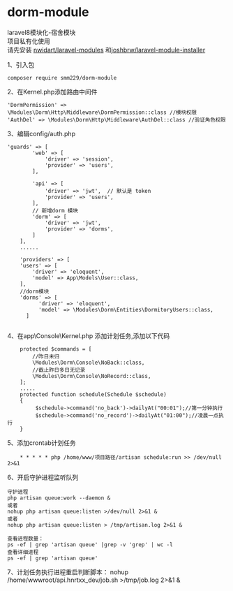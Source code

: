 # dorm-module

laravel8模块化-宿舍模块<br/>
项目私有化使用<br/>
请先安装 [nwidart/laravel-modules](https://github.com/nWidart/laravel-modules) 和[joshbrw/laravel-module-installer](https://github.com/joshbrw/laravel-module-installer)

1、引入包
```
composer require smm229/dorm-module
```
2、在Kernel.php添加路由中间件<br/>
```
'DormPermission' => \Modules\Dorm\Http\Middleware\DormPermission::class //模块权限
'AuthDel' => \Modules\Dorm\Http\Middleware\AuthDel::class //验证角色权限
```
3、编辑config/auth.php
```
'guards' => [
        'web' => [
            'driver' => 'session',
            'provider' => 'users',
        ],

        'api' => [
            'driver' => 'jwt',  // 默认是 token
            'provider' => 'users',
        ],
        // 新增dorm 模块
        'dorm' => [
            'driver' => 'jwt',
            'provider' => 'dorms',
        ]
    ],
    ......
    
    'providers' => [
    'users' => [
        'driver' => 'eloquent',
        'model' => App\Models\User::class,
    ],
    //dorm模块
    'dorms' => [
          'driver' => 'eloquent',
          'model' => \Modules\Dorm\Entities\DormitoryUsers::class,
      ]


```
4、在app\Console\Kernel.php 添加计划任务,添加以下代码<br/>
```
    protected $commands = [
        //昨日未归
        \Modules\Dorm\Console\NoBack::class,
        //截止昨日多日无记录
        \Modules\Dorm\Console\NoRecord::class,
    ];
    .....
    protected function schedule(Schedule $schedule)
    {
         $schedule->command('no_back')->dailyAt("00:01");//第一分钟执行
         $schedule->command('no_record')->dailyAt("01:00");//凌晨一点执行
    }
```
5、添加crontab计划任务<br/>
```
    * * * * * php /home/www/项目路径/artisan schedule:run >> /dev/null 2>&1
```

6、开启守护进程监听队列
```
守护进程
php artisan queue:work --daemon &
或者
nohup php artisan queue:listen >/dev/null 2>&1 &
或者
nohup php artisan queue:listen > /tmp/artisan.log 2>&1 &

查看进程数量：
ps -ef | grep 'artisan queue' |grep -v 'grep' | wc -l
查看详细进程
ps -ef | grep 'artisan queue'
```
7、计划任务执行进程重启判断脚本：
nohup /home/wwwroot/api.hnrtxx_dev/job.sh >/tmp/job.log 2>&1 &
